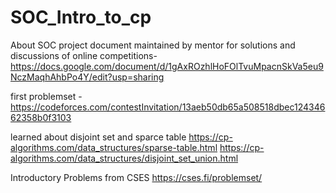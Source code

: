 # SOC_Intro_to_cp
About SOC project
document maintained by mentor for solutions and discussions of online competitions- https://docs.google.com/document/d/1gAxROzhlHoFOlTvuMpacnSkVa5eu9NczMaqhAhbPo4Y/edit?usp=sharing

first problemset - 
https://codeforces.com/contestInvitation/13aeb50db65a508518dbec12434662358b0f3103

learned about disjoint set and sparce table 
https://cp-algorithms.com/data_structures/sparse-table.html
https://cp-algorithms.com/data_structures/disjoint_set_union.html

Introductory Problems from CSES https://cses.fi/problemset/
